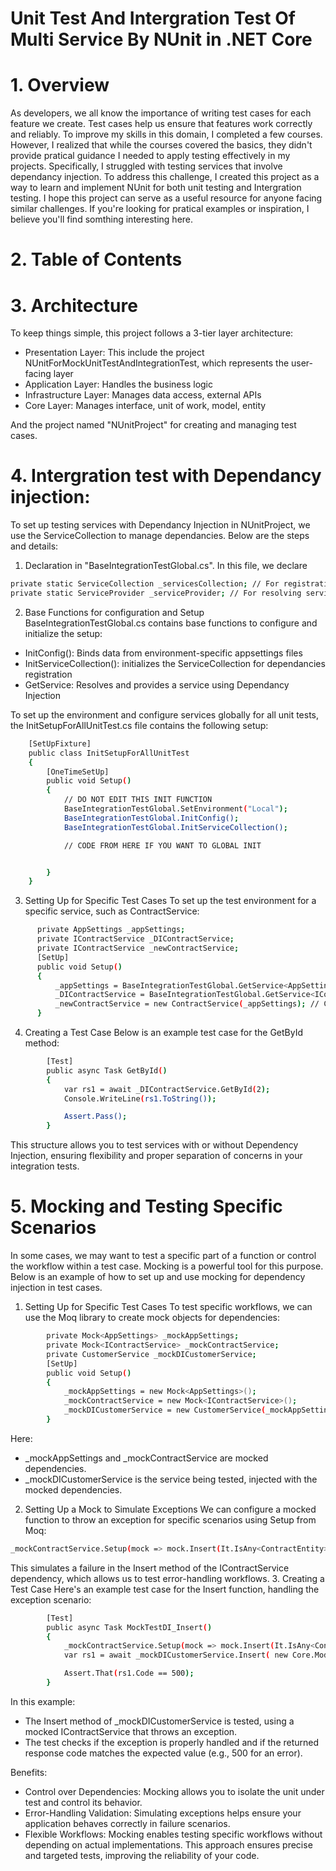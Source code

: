 # Unit Test And Intergration Test Of Multi Service By NUnit in .NET Core 

# 1. Overview
As developers, we all know the importance of writing test cases for each feature we create. Test cases help us ensure that features work correctly and reliably. To improve my skills in this domain, I completed a few courses. However, I realized that while the courses covered the basics, they didn't provide pratical guidance I needed to apply testing effectively in my projects.
Specifically, I struggled with testing services that involve dependancy injection. To address this challenge, I created this project as a way to learn and implement NUnit for both unit testing and Intergration testing. 
I hope this project can serve as a useful resource for anyone facing similar challenges. If you're looking for pratical examples or inspiration, I believe you'll find somthing interesting here. 

# 2. Table of Contents

# 3. Architecture
To keep things simple, this project follows a 3-tier layer architecture:
- Presentation Layer: This include the project NUnitForMockUnitTestAndIntegrationTest, which represents the user-facing layer
- Application Layer: Handles the business logic
- Infrastructure Layer: Manages data access, external APIs
- Core Layer: Manages interface, unit of work, model, entity

And the project named "NUnitProject" for creating and managing test cases.

# 4. Intergration test with Dependancy injection:
To set up testing services with Dependancy Injection in NUnitProject, we use the ServiceCollection to manage dependancies. Below are the steps and details:
1. Declaration in "BaseIntegrationTestGlobal.cs". In this file, we declare

```bash
private static ServiceCollection _servicesCollection; // For registrating services 
private static ServiceProvider _serviceProvider; // For resolving service with Dependancy Injection
```
2. Base Functions for configuration and Setup
BaseIntegrationTestGlobal.cs contains base functions to configure and initialize the setup:
 - InitConfig(): Binds data from environment-specific appsettings files
 - InitServiceCollection(): initializes the ServiceCollection for dependancies registration
 - GetService<T>: Resolves and provides a service using Dependancy Injection 

To set up the environment and configure services globally for all unit tests, the InitSetupForAllUnitTest.cs file contains the following setup:
```bash
    [SetUpFixture]
    public class InitSetupForAllUnitTest
    {
        [OneTimeSetUp]
        public void Setup()
        {
            // DO NOT EDIT THIS INIT FUNCTION
            BaseIntegrationTestGlobal.SetEnvironment("Local");
            BaseIntegrationTestGlobal.InitConfig();
            BaseIntegrationTestGlobal.InitServiceCollection();

            // CODE FROM HERE IF YOU WANT TO GLOBAL INIT


        }
    }
```
3. Setting Up for Specific Test Cases
To set up the test environment for a specific service, such as ContractService:
```bash
      private AppSettings _appSettings;
      private IContractService _DIContractService;
      private IContractService _newContractService;
      [SetUp]
      public void Setup()
      {
          _appSettings = BaseIntegrationTestGlobal.GetService<AppSettings>();
          _DIContractService = BaseIntegrationTestGlobal.GetService<IContractService>(); // Service with Dependancy injection
          _newContractService = new ContractService(_appSettings); // Create neu Service 
      }
```
4. Creating a Test Case
Below is an example test case for the GetById method:
```bash
        [Test]
        public async Task GetById()
        {
            var rs1 = await _DIContractService.GetById(2);
            Console.WriteLine(rs1.ToString());

            Assert.Pass();
        }
```
This structure allows you to test services with or without Dependency Injection, ensuring flexibility and proper separation of concerns in your integration tests.

# 5. Mocking and Testing Specific Scenarios
In some cases, we may want to test a specific part of a function or control the workflow within a test case. Mocking is a powerful tool for this purpose. Below is an example of how to set up and use mocking for dependency injection in test cases.
1. Setting Up for Specific Test Cases
To test specific workflows, we can use the Moq library to create mock objects for dependencies:
```bash
        private Mock<AppSettings> _mockAppSettings;
        private Mock<IContractService> _mockContractService;
        private CustomerService _mockDICustomerService;
        [SetUp]
        public void Setup()
        {
            _mockAppSettings = new Mock<AppSettings>();
            _mockContractService = new Mock<IContractService>();
            _mockDICustomerService = new CustomerService(_mockAppSettings.Object, _mockContractService.Object);
        }
```
Here:
* _mockAppSettings and _mockContractService are mocked dependencies.
* _mockDICustomerService is the service being tested, injected with the mocked dependencies.
2. Setting Up a Mock to Simulate Exceptions
  We can configure a mocked function to throw an exception for specific scenarios using Setup from Moq:
```bash
_mockContractService.Setup(mock => mock.Insert(It.IsAny<ContractEntity>())).Throws(new Exception());
```
This simulates a failure in the Insert method of the IContractService dependency, which allows us to test error-handling workflows.
3. Creating a Test Case
Here's an example test case for the Insert function, handling the exception scenario:
```bash
        [Test]
        public async Task MockTestDI_Insert()
        {
            _mockContractService.Setup(mock => mock.Insert(It.IsAny<ContractEntity>())).Throws(new Exception());
            var rs1 = await _mockDICustomerService.Insert( new Core.Models.EntityModels.ContractEntity());

            Assert.That(rs1.Code == 500);
        }
```
In this example:
* The Insert method of _mockDICustomerService is tested, using a mocked IContractService that throws an exception.
* The test checks if the exception is properly handled and if the returned response code matches the expected value (e.g., 500 for an error).

Benefits:
* Control over Dependencies: Mocking allows you to isolate the unit under test and control its behavior.
* Error-Handling Validation: Simulating exceptions helps ensure your application behaves correctly in failure scenarios.
* Flexible Workflows: Mocking enables testing specific workflows without depending on actual implementations.
This approach ensures precise and targeted tests, improving the reliability of your code.
